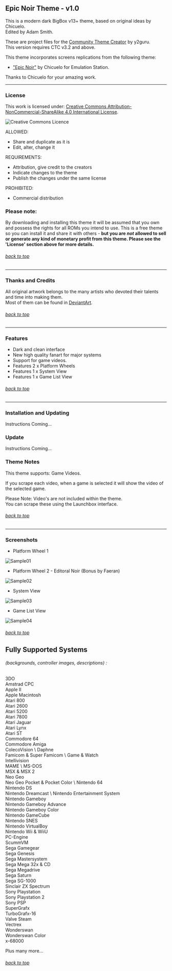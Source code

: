 ## Epic Noir Theme - v1.0

This is a modern dark BigBox v13+ theme, based on original ideas by Chicuelo. \
Edited by Adam Smith.

These are project files for the [Community Theme Creator](https://www.patreon.com/COMMUNITYThemeCreator) by y2guru. \
This version requires CTC v3.2 and above.

This theme incorporates screens replications from the following theme:
- ["Epic Noir"](https://retropie.org.uk/forum/topic/25351/epic-noir-dark-mode-theme) by Chicuelo for Emulation Station.

Thanks to Chicuelo for your amazing work.

---

### License

This work is licensed under: [Creative Commons Attribution-NonCommercial-ShareAlike 4.0 International License](http://creativecommons.org/licenses/by-nc-sa/4.0/).

![Creative Commons Licence](https://i.creativecommons.org/l/by-nc-sa/4.0/88x31.png "Creative Commons Licence")

ALLOWED:
- Share and duplicate as it is
- Edit, alter, change it

REQUIREMENTS:
- Attribution, give credit to the creators
- Indicate changes to the theme
- Publish the changes under the same license

PROHIBITED:
- Commercial distribution

### Please note:
By downloading and installing this theme it will be assumed that you own and possess the rights for all ROMs you intend to use. This is a free theme so you can install it and share it with others - **but you are *not* allowed to sell or generate any kind of monetary profit from this theme. Please see the 'License' section above for more details.**

###### [back to top](https://github.com/asmithau/Epic-Noir)

---

### Thanks and Credits

All original artwork belongs to the many artists who devoted their talents and time into making them. \
Most of them can be found in [DeviantArt](http://www.deviantart.com/).

###### [back to top](https://github.com/asmithau/Epic-Noir)

---

### Features

* Dark and clean interface
* New high quality fanart for major systems
* Support for game videos.
* Features 2 x Platform Wheels
* Features 1 x System View
* Features 1 x Game List View


###### [back to top](https://github.com/asmithau/Epic-Noir)

---

### Installation and Updating

Instructions Coming...

### Update

Instructions Coming...

### Theme Notes

This theme supports: Game Videos.

If you scrape each video, when a game is selected it will show the video of the selected game.

Please Note: Video's are not included within the theme. \
You can scrape these using the Launchbox interface.

###### [back to top](https://github.com/asmithau/Epic-Noir)

---

### Screenshots

- Platform Wheel 1

![Sample01](https://github.com/asmithau/Epic-Noir/blob/main/Media/Samples/PlatformWheel1.png)

- Platform Wheel 2 - Editoral Noir (Bonus by Faeran)

![Sample02](https://github.com/asmithau/Epic-Noir/blob/main/Media/Samples/PlatformWheel2.png)

- System View

![Sample03](https://github.com/asmithau/Epic-Noir/blob/main/Media/Samples/SystemView.png)

- Game List View

![Sample04](https://github.com/asmithau/Epic-Noir/blob/main/Media/Samples/GameListView.png)


###### [back to top](https://github.com/asmithau/Epic-Noir)

## Fully Supported Systems
###### (backgrounds, controller images, descriptions) :

3DO \
Amstrad CPC \
Apple II \
Apple Macintosh \
Atari 800 \
Atari 2600 \
Atari 5200 \
Atari 7800 \
Atari Jaguar \
Atari Lynx \
Atari ST \
Commodore 64 \
Commodore Amiga \
ColecoVision \ 
Daphne \
Famicom & Super Famicom \ 
Game & Watch \
Intellivision \
MAME \ 
MS-DOS \
MSX & MSX 2 \
Neo Geo \
Neo Geo Pocket & Pocket Color \ 
Nintendo 64 \
Nintendo DS \
Nintendo Dreamcast \ 
Nintendo Entertainment System \
Nintendo Gameboy \
Nintendo Gameboy  Advance\
Nintendo Gameboy Color \
Nintendo GameCube \
Nintendo SNES \
Nintendo VirtualBoy \
Nintendo Wii & WiiU \
PC-Engine \
ScummVM \
Sega Gamegear \
Sega Genesis \
Sega Mastersystem \
Sega Mega 32x & CD \
Sega Megadrive \
Sega Saturn \
Sega SG-1000 \
Sinclair ZX Spectrum \
Sony Playstation \
Sony Playstation 2 \
Sony PSP \
SuperGrafx \
TurboGrafx-16 \
Valve Steam \
Vectrex \
Wonderswan \
Wonderswan Color \
x-68000

Plus many more...


###### [back to top](https://github.com/asmithau/Epic-Noir)
